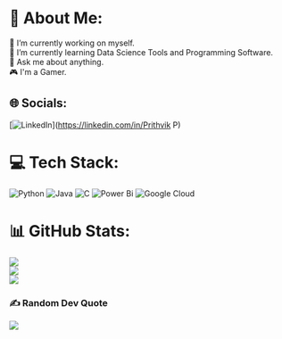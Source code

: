 # 💫 About Me:
🔭 I’m currently working on myself.<br>🌱 I’m currently learning Data Science Tools and Programming Software. <br>💬 Ask me about anything.<br>🎮 I'm a Gamer.


## 🌐 Socials:
[![LinkedIn](https://img.shields.io/badge/LinkedIn-%230077B5.svg?logo=linkedin&logoColor=white)](https://linkedin.com/in/Prithvik P) 

# 💻 Tech Stack:
![Python](https://img.shields.io/badge/python-3670A0?style=flat&logo=python&logoColor=ffdd54) ![Java](https://img.shields.io/badge/java-%23ED8B00.svg?style=flat&logo=openjdk&logoColor=white) ![C](https://img.shields.io/badge/c-%2300599C.svg?style=flat&logo=c&logoColor=white) ![Power Bi](https://img.shields.io/badge/power_bi-F2C811?style=flat&logo=powerbi&logoColor=black) ![Google Cloud](https://img.shields.io/badge/GoogleCloud-%234285F4.svg?style=flat&logo=google-cloud&logoColor=white)
# 📊 GitHub Stats:
![](https://github-readme-stats.vercel.app/api?username=Prithvik-P&theme=dark&hide_border=false&include_all_commits=true&count_private=false)<br/>
![](https://github-readme-streak-stats.herokuapp.com/?user=Prithvik-P&theme=dark&hide_border=false)<br/>
![](https://github-readme-stats.vercel.app/api/top-langs/?username=Prithvik-P&theme=dark&hide_border=false&include_all_commits=true&count_private=false&layout=compact)

### ✍️ Random Dev Quote
![](https://quotes-github-readme.vercel.app/api?type=horizontal&theme=dark)

<!-- Proudly created with GPRM ( https://gprm.itsvg.in ) -->
